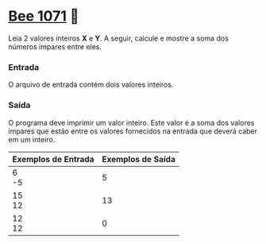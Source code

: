 # <a href="https://www.beecrowd.com.br/judge/pt/problems/view/1071"> Bee 1071</a> 🐝

Leia 2 valores inteiros <strong>X</strong> e <strong>Y</strong>. A seguir, calcule e mostre a soma dos números impares entre eles.


### Entrada
O arquivo de entrada contém dois valores inteiros.

### Saída
O programa deve imprimir um valor inteiro. Este valor é a soma dos valores ímpares que estão entre os valores fornecidos na entrada que deverá caber em um inteiro.

| Exemplos de Entrada | Exemplos de Saída|
|---| ---|
|6<br>-5 | 5 |
|15<br>12 | 13 |
|12<br>12 | 0 |



